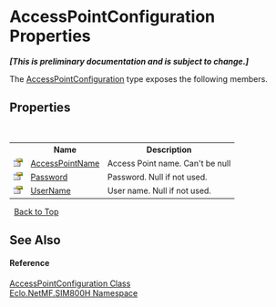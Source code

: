 # AccessPointConfiguration Properties
 _**\[This is preliminary documentation and is subject to change.\]**_

The <a href="T_Eclo_NetMF_SIM800H_AccessPointConfiguration">AccessPointConfiguration</a> type exposes the following members.


## Properties
&nbsp;<table><tr><th></th><th>Name</th><th>Description</th></tr><tr><td>![Public property](media/pubproperty.gif "Public property")</td><td><a href="P_Eclo_NetMF_SIM800H_AccessPointConfiguration_AccessPointName">AccessPointName</a></td><td>
Access Point name. Can't be null</td></tr><tr><td>![Public property](media/pubproperty.gif "Public property")</td><td><a href="P_Eclo_NetMF_SIM800H_AccessPointConfiguration_Password">Password</a></td><td>
Password. Null if not used.</td></tr><tr><td>![Public property](media/pubproperty.gif "Public property")</td><td><a href="P_Eclo_NetMF_SIM800H_AccessPointConfiguration_UserName">UserName</a></td><td>
User name. Null if not used.</td></tr></table>&nbsp;
<a href="#accesspointconfiguration-properties">Back to Top</a>

## See Also


#### Reference
<a href="T_Eclo_NetMF_SIM800H_AccessPointConfiguration">AccessPointConfiguration Class</a><br /><a href="N_Eclo_NetMF_SIM800H">Eclo.NetMF.SIM800H Namespace</a><br />